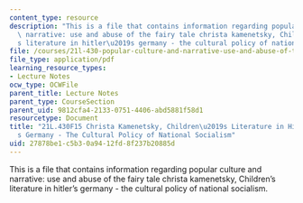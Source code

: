 ```yaml
---
content_type: resource
description: "This is a file that contains information regarding popular culture and\
  \ narrative: use and abuse of the fairy tale christa kamenetsky, Children\u2019\
  s literature in hitler\u2019s germany - the cultural policy of national socialism."
file: /courses/21l-430-popular-culture-and-narrative-use-and-abuse-of-the-fairy-tale-fall-2015/27878be1c5b30a9412fd8f237b20885d_MIT21L_430F15_Christa.pdf
file_type: application/pdf
learning_resource_types:
- Lecture Notes
ocw_type: OCWFile
parent_title: Lecture Notes
parent_type: CourseSection
parent_uid: 9812cfa4-2133-0751-4406-abd5881f58d1
resourcetype: Document
title: "21L.430F15 Christa Kamenetsky, Children\u2019s Literature in Hitler\u2019\
  s Germany - The Cultural Policy of National Socialism"
uid: 27878be1-c5b3-0a94-12fd-8f237b20885d
---
```

This is a file that contains information regarding popular culture and narrative: use and abuse of the fairy tale christa kamenetsky, Children’s literature in hitler’s germany - the cultural policy of national socialism.

